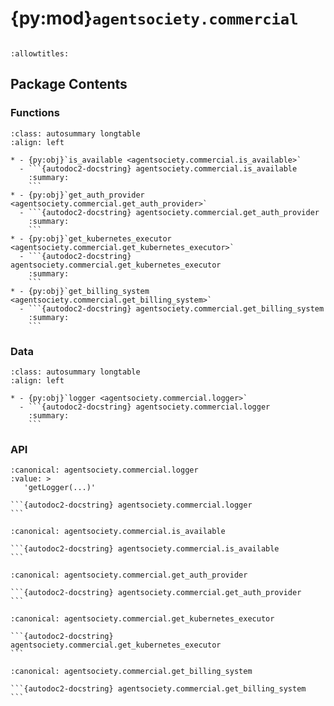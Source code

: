 # {py:mod}`agentsociety.commercial`

```{py:module} agentsociety.commercial
```

```{autodoc2-docstring} agentsociety.commercial
:allowtitles:
```

## Package Contents

### Functions

````{list-table}
:class: autosummary longtable
:align: left

* - {py:obj}`is_available <agentsociety.commercial.is_available>`
  - ```{autodoc2-docstring} agentsociety.commercial.is_available
    :summary:
    ```
* - {py:obj}`get_auth_provider <agentsociety.commercial.get_auth_provider>`
  - ```{autodoc2-docstring} agentsociety.commercial.get_auth_provider
    :summary:
    ```
* - {py:obj}`get_kubernetes_executor <agentsociety.commercial.get_kubernetes_executor>`
  - ```{autodoc2-docstring} agentsociety.commercial.get_kubernetes_executor
    :summary:
    ```
* - {py:obj}`get_billing_system <agentsociety.commercial.get_billing_system>`
  - ```{autodoc2-docstring} agentsociety.commercial.get_billing_system
    :summary:
    ```
````

### Data

````{list-table}
:class: autosummary longtable
:align: left

* - {py:obj}`logger <agentsociety.commercial.logger>`
  - ```{autodoc2-docstring} agentsociety.commercial.logger
    :summary:
    ```
````

### API

````{py:data} logger
:canonical: agentsociety.commercial.logger
:value: >
   'getLogger(...)'

```{autodoc2-docstring} agentsociety.commercial.logger
```

````

````{py:function} is_available() -> bool
:canonical: agentsociety.commercial.is_available

```{autodoc2-docstring} agentsociety.commercial.is_available
```
````

````{py:function} get_auth_provider(config: typing.Dict[str, typing.Any])
:canonical: agentsociety.commercial.get_auth_provider

```{autodoc2-docstring} agentsociety.commercial.get_auth_provider
```
````

````{py:function} get_kubernetes_executor(config: typing.Dict[str, typing.Any])
:canonical: agentsociety.commercial.get_kubernetes_executor

```{autodoc2-docstring} agentsociety.commercial.get_kubernetes_executor
```
````

````{py:function} get_billing_system(config: typing.Dict[str, typing.Any])
:canonical: agentsociety.commercial.get_billing_system

```{autodoc2-docstring} agentsociety.commercial.get_billing_system
```
````
